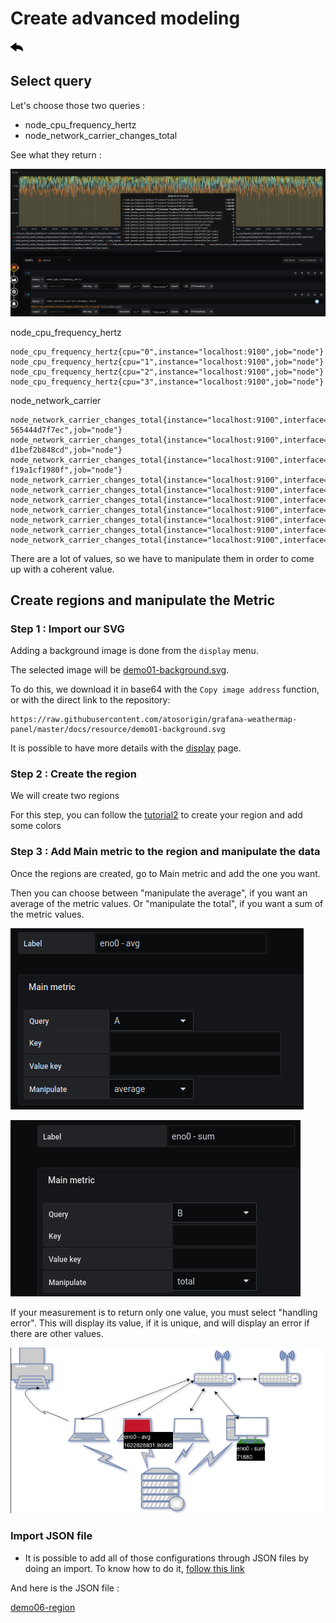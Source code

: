 # Create advanced modeling

[![](../../screenshots/other/Go-back.png)](README.md)

## Select query

Let's choose those two queries :

- node_cpu_frequency_hertz
- node_network_carrier_changes_total

See what they return :

![values](../../screenshots/demo/tutorial06/values.png)

node_cpu_frequency_hertz

```
node_cpu_frequency_hertz{cpu="0",instance="localhost:9100",job="node"}
node_cpu_frequency_hertz{cpu="1",instance="localhost:9100",job="node"}
node_cpu_frequency_hertz{cpu="2",instance="localhost:9100",job="node"}
node_cpu_frequency_hertz{cpu="3",instance="localhost:9100",job="node"}

```

node_network_carrier

```
node_network_carrier_changes_total{instance="localhost:9100",interface="br-565444d7f7ec",job="node"}
node_network_carrier_changes_total{instance="localhost:9100",interface="br-d1bef2b848cd",job="node"}
node_network_carrier_changes_total{instance="localhost:9100",interface="br-f19a1cf1980f",job="node"}
node_network_carrier_changes_total{instance="localhost:9100",interface="docker0",job="node"}
node_network_carrier_changes_total{instance="localhost:9100",interface="eno0",job="node"}
node_network_carrier_changes_total{instance="localhost:9100",interface="lo",job="node"}
node_network_carrier_changes_total{instance="localhost:9100",interface="veth17769f7",job="node"}
node_network_carrier_changes_total{instance="localhost:9100",interface="vetha317d1e",job="node"}
node_network_carrier_changes_total{instance="localhost:9100",interface="vethc04149a",job="node"}
node_network_carrier_changes_total{instance="localhost:9100",interface="vethdee87cd",job="node"}

```

There are a lot of values, so we have to manipulate them in order to come up with a coherent value.

## Create regions and manipulate the Metric

### Step 1 : Import our SVG

Adding a background image is done from the `display` menu.

The selected image will be [demo01-background.svg](../../resource/demo01-background.svg).

To do this, we download it in base64 with the `Copy image address` function, or with the direct link to the repository:

```
https://raw.githubusercontent.com/atosorigin/grafana-weathermap-panel/master/docs/resource/demo01-background.svg
```

It is possible to have more details with the [display](../editor/display.md) page.

### Step 2 : Create the region

We will create two regions

For this step, you can follow the [tutorial2](tutorial2.md) to create your region and add some colors

### Step 3 : Add Main metric to the region and manipulate the data

Once the regions are created, go to Main metric and add the one you want.

Then you can choose between "manipulate the average", if you want an average of the metric values. Or "manipulate the total", if you want a sum of the metric values.

![average](../../screenshots/demo/tutorial06/average.png)

![total](../../screenshots/demo/tutorial06/total.png)

If your measurement is to return only one value, you must select "handling error".
This will display its value, if it is unique, and will display an error if there are other values.

![demo6](../../screenshots/demo/tutorial06/result.png)

### Import JSON file

- It is possible to add all of those configurations through JSON files by doing an import. To know how to do it, [follow this link](../editor/import.md)

And here is the JSON file :

[demo06-region](../../resource/demo06-region.json)
